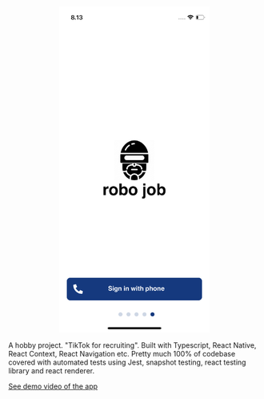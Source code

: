 <p align="center">
  <img width=300 src="IMG_0009.PNG">
</p>

A hobby project. "TikTok for recruiting". Built with Typescript, React Native, React Context, React Navigation etc. Pretty much 100% of codebase covered with automated tests using Jest, snapshot testing, react testing library and react renderer.

[See demo video of the app](https://photos.app.goo.gl/uEbrgFYky5S6Kmz17)

